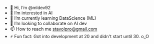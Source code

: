 - 👋 Hi, I’m @mldev92
- 👀 I’m interested in AI
- 🌱 I’m currently learning DataScience (ML)
- 💞️ I’m looking to collaborate on AI dev
- 📫 How to reach me stavolpro@gmail.com
- ⚡ Fun fact: Got into development at 20 and didn't start until 30. o_O

<!---
mldev92/mldev92 is a ✨ special ✨ repository because its `README.md` (this file) appears on your GitHub profile.
You can click the Preview link to take a look at your changes.
--->
